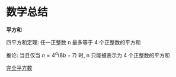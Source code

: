 # 数学总结

**平方和**

四平方和定理: 任一正整数 n 最多等于 4 个正整数的平方和

推论: 当且仅当 $n = 4^a(8b + 7)$ 时, n 只能被表示为 4 个正整数的平方和

[完全平方数](https://leetcode-cn.com/problems/perfect-squares/)	